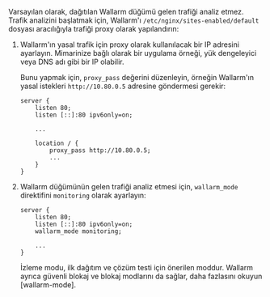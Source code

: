 Varsayılan olarak, dağıtılan Wallarm düğümü gelen trafiği analiz etmez. Trafik analizini başlatmak için, Wallarm'ı `/etc/nginx/sites-enabled/default` dosyası aracılığıyla trafiği proxy olarak yapılandırın:

1. Wallarm'ın yasal trafik için proxy olarak kullanılacak bir IP adresini ayarlayın. Mimarinize bağlı olarak bir uygulama örneği, yük dengeleyici veya DNS adı gibi bir IP olabilir.

   Bunu yapmak için, `proxy_pass` değerini düzenleyin, örneğin Wallarm'ın yasal istekleri `http://10.80.0.5` adresine göndermesi gerekir:

    ```
    server {
        listen 80;
        listen [::]:80 ipv6only=on;

        ...

        location / {
            proxy_pass http://10.80.0.5; 
            ...
        }
    }
    ```

1. Wallarm düğümünün gelen trafiği analiz etmesi için, `wallarm_mode` direktifini `monitoring` olarak ayarlayın:

    ```
    server {
        listen 80;
        listen [::]:80 ipv6only=on;
        wallarm_mode monitoring;

        ...
    }
    ```

    İzleme modu, ilk dağıtım ve çözüm testi için önerilen moddur. Wallarm ayrıca güvenli blokaj ve blokaj modlarını da sağlar, daha fazlasını okuyun [wallarm-mode].